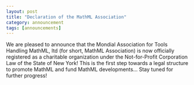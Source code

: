 ```yaml
---
layout: post
title: "Declaration of the MathML Association"
category: announcement
tags: [announcements]
---
```


We are pleased to announce that the
Mondial Association for Tools Handling MathML, ltd
(for short, MathML Association) is now officially registered as a charitable organization under the Not-for-Profit Corporation Law of the State of New York!
This is the first step towards a legal structure to promote MathML and fund MathML developments... Stay tuned for further progress!

